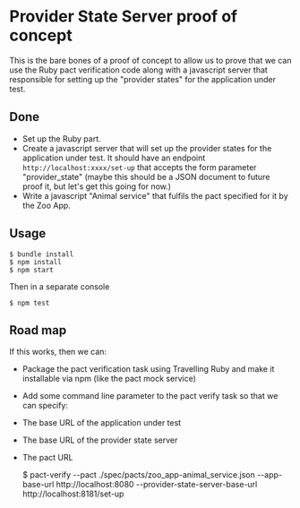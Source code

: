# Provider State Server proof of concept

This is the bare bones of a proof of concept to allow us to prove that we can use the Ruby pact verification code along with a javascript server that responsible for setting up the "provider states" for the application under test.

## Done

* Set up the Ruby part.
* Create a javascript server that will set up the provider states for the application under test. It should have an endpoint `http://localhost:xxxx/set-up` that accepts the form parameter "provider_state" (maybe this should be a JSON document to future proof it, but let's get this going for now.)
* Write a javascript "Animal service" that fulfils the pact specified for it by the Zoo App.

## Usage

    $ bundle install
    $ npm install
    $ npm start

Then in a separate console

    $ npm test

## Road map

If this works, then we can:

* Package the pact verification task using Travelling Ruby and make it installable via npm (like the pact mock service)
* Add some command line parameter to the pact verify task so that we can specify:
 * The base URL of the application under test
 * The base URL of the provider state server
 * The pact URL

    $ pact-verify --pact ./spec/pacts/zoo_app-animal_service.json --app-base-url http://localhost:8080 --provider-state-server-base-url http://localhost:8181/set-up
